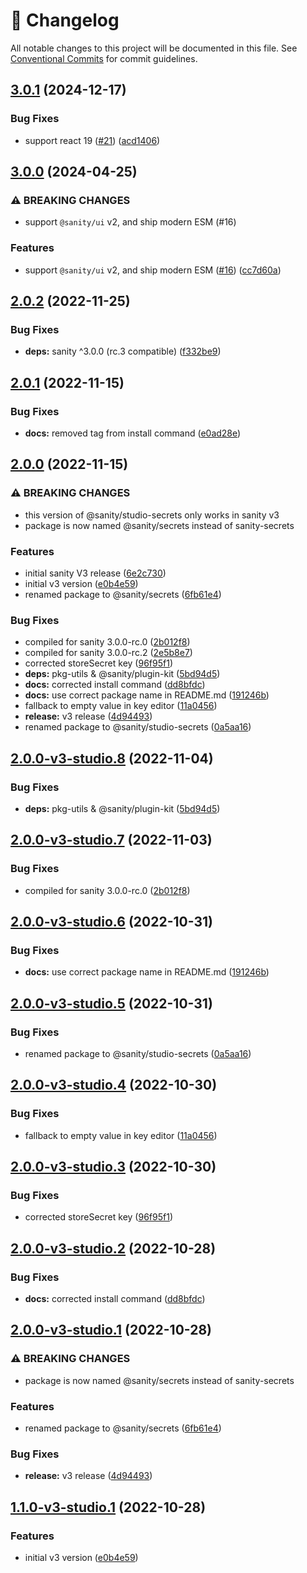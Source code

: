 <!-- markdownlint-disable --><!-- textlint-disable -->

# 📓 Changelog

All notable changes to this project will be documented in this file. See
[Conventional Commits](https://conventionalcommits.org) for commit guidelines.

## [3.0.1](https://github.com/sanity-io/sanity-studio-secrets/compare/v3.0.0...v3.0.1) (2024-12-17)

### Bug Fixes

- support react 19 ([#21](https://github.com/sanity-io/sanity-studio-secrets/issues/21)) ([acd1406](https://github.com/sanity-io/sanity-studio-secrets/commit/acd1406664d6ae760c207f3c85ff555db16a78ae))

## [3.0.0](https://github.com/sanity-io/sanity-studio-secrets/compare/v2.0.2...v3.0.0) (2024-04-25)

### ⚠ BREAKING CHANGES

- support `@sanity/ui` v2, and ship modern ESM (#16)

### Features

- support `@sanity/ui` v2, and ship modern ESM ([#16](https://github.com/sanity-io/sanity-studio-secrets/issues/16)) ([cc7d60a](https://github.com/sanity-io/sanity-studio-secrets/commit/cc7d60abc959cc46d18d0e1b8cbddb3bf22e776e))

## [2.0.2](https://github.com/sanity-io/sanity-studio-secrets/compare/v2.0.1...v2.0.2) (2022-11-25)

### Bug Fixes

- **deps:** sanity ^3.0.0 (rc.3 compatible) ([f332be9](https://github.com/sanity-io/sanity-studio-secrets/commit/f332be965b008a9a8872666f6f89585d73fcad44))

## [2.0.1](https://github.com/sanity-io/sanity-studio-secrets/compare/v2.0.0...v2.0.1) (2022-11-15)

### Bug Fixes

- **docs:** removed tag from install command ([e0ad28e](https://github.com/sanity-io/sanity-studio-secrets/commit/e0ad28e200fd10dcb142b36a0abaf42447b5e0c1))

## [2.0.0](https://github.com/sanity-io/sanity-studio-secrets/compare/v1.0.0...v2.0.0) (2022-11-15)

### ⚠ BREAKING CHANGES

- this version of @sanity/studio-secrets only works in sanity v3
- package is now named @sanity/secrets instead of sanity-secrets

### Features

- initial sanity V3 release ([6e2c730](https://github.com/sanity-io/sanity-studio-secrets/commit/6e2c730d4ed3d8f69cecf7f14a879d4dee55f750))
- initial v3 version ([e0b4e59](https://github.com/sanity-io/sanity-studio-secrets/commit/e0b4e59ea64de8b993cb4272d064a382341f6c76))
- renamed package to @sanity/secrets ([6fb61e4](https://github.com/sanity-io/sanity-studio-secrets/commit/6fb61e45610d72976e1aefe5ed08d7141f7884ea))

### Bug Fixes

- compiled for sanity 3.0.0-rc.0 ([2b012f8](https://github.com/sanity-io/sanity-studio-secrets/commit/2b012f8c33a4bd14296c2038f55c1b4898434617))
- compiled for sanity 3.0.0-rc.2 ([2e5b8e7](https://github.com/sanity-io/sanity-studio-secrets/commit/2e5b8e7c39328346d3dbcefefacf8eb1ebf52315))
- corrected storeSecret key ([96f95f1](https://github.com/sanity-io/sanity-studio-secrets/commit/96f95f1c6f23f2f977f53b1827262cdd9a2ef1e1))
- **deps:** pkg-utils & @sanity/plugin-kit ([5bd94d5](https://github.com/sanity-io/sanity-studio-secrets/commit/5bd94d55b9369044e7a841d6300021af2f3fa7ca))
- **docs:** corrected install command ([dd8bfdc](https://github.com/sanity-io/sanity-studio-secrets/commit/dd8bfdcf219f0b1680524f7cc7b71ecdaffcc84c))
- **docs:** use correct package name in README.md ([191246b](https://github.com/sanity-io/sanity-studio-secrets/commit/191246b76eea70a11f97e5f29f08f514ac8eb4c1))
- fallback to empty value in key editor ([11a0456](https://github.com/sanity-io/sanity-studio-secrets/commit/11a0456f61b683deb8b3608cab443a50f0babbb2))
- **release:** v3 release ([4d94493](https://github.com/sanity-io/sanity-studio-secrets/commit/4d944930b33b9b4aa16a124c948a2224550395f2))
- renamed package to @sanity/studio-secrets ([0a5aa16](https://github.com/sanity-io/sanity-studio-secrets/commit/0a5aa16d19ec2f3962a9b757af3c011fdcd3b3e5))

## [2.0.0-v3-studio.8](https://github.com/sanity-io/sanity-studio-secrets/compare/v2.0.0-v3-studio.7...v2.0.0-v3-studio.8) (2022-11-04)

### Bug Fixes

- **deps:** pkg-utils & @sanity/plugin-kit ([5bd94d5](https://github.com/sanity-io/sanity-studio-secrets/commit/5bd94d55b9369044e7a841d6300021af2f3fa7ca))

## [2.0.0-v3-studio.7](https://github.com/sanity-io/sanity-studio-secrets/compare/v2.0.0-v3-studio.6...v2.0.0-v3-studio.7) (2022-11-03)

### Bug Fixes

- compiled for sanity 3.0.0-rc.0 ([2b012f8](https://github.com/sanity-io/sanity-studio-secrets/commit/2b012f8c33a4bd14296c2038f55c1b4898434617))

## [2.0.0-v3-studio.6](https://github.com/sanity-io/sanity-studio-secrets/compare/v2.0.0-v3-studio.5...v2.0.0-v3-studio.6) (2022-10-31)

### Bug Fixes

- **docs:** use correct package name in README.md ([191246b](https://github.com/sanity-io/sanity-studio-secrets/commit/191246b76eea70a11f97e5f29f08f514ac8eb4c1))

## [2.0.0-v3-studio.5](https://github.com/sanity-io/sanity-studio-secrets/compare/v2.0.0-v3-studio.4...v2.0.0-v3-studio.5) (2022-10-31)

### Bug Fixes

- renamed package to @sanity/studio-secrets ([0a5aa16](https://github.com/sanity-io/sanity-studio-secrets/commit/0a5aa16d19ec2f3962a9b757af3c011fdcd3b3e5))

## [2.0.0-v3-studio.4](https://github.com/sanity-io/sanity-studio-secrets/compare/v2.0.0-v3-studio.3...v2.0.0-v3-studio.4) (2022-10-30)

### Bug Fixes

- fallback to empty value in key editor ([11a0456](https://github.com/sanity-io/sanity-studio-secrets/commit/11a0456f61b683deb8b3608cab443a50f0babbb2))

## [2.0.0-v3-studio.3](https://github.com/sanity-io/sanity-studio-secrets/compare/v2.0.0-v3-studio.2...v2.0.0-v3-studio.3) (2022-10-30)

### Bug Fixes

- corrected storeSecret key ([96f95f1](https://github.com/sanity-io/sanity-studio-secrets/commit/96f95f1c6f23f2f977f53b1827262cdd9a2ef1e1))

## [2.0.0-v3-studio.2](https://github.com/sanity-io/sanity-studio-secrets/compare/v2.0.0-v3-studio.1...v2.0.0-v3-studio.2) (2022-10-28)

### Bug Fixes

- **docs:** corrected install command ([dd8bfdc](https://github.com/sanity-io/sanity-studio-secrets/commit/dd8bfdcf219f0b1680524f7cc7b71ecdaffcc84c))

## [2.0.0-v3-studio.1](https://github.com/sanity-io/sanity-studio-secrets/compare/v1.1.0-v3-studio.1...v2.0.0-v3-studio.1) (2022-10-28)

### ⚠ BREAKING CHANGES

- package is now named @sanity/secrets instead of sanity-secrets

### Features

- renamed package to @sanity/secrets ([6fb61e4](https://github.com/sanity-io/sanity-studio-secrets/commit/6fb61e45610d72976e1aefe5ed08d7141f7884ea))

### Bug Fixes

- **release:** v3 release ([4d94493](https://github.com/sanity-io/sanity-studio-secrets/commit/4d944930b33b9b4aa16a124c948a2224550395f2))

## [1.1.0-v3-studio.1](https://github.com/sanity-io/sanity-studio-secrets/compare/v1.0.0...v1.1.0-v3-studio.1) (2022-10-28)

### Features

- initial v3 version ([e0b4e59](https://github.com/sanity-io/sanity-studio-secrets/commit/e0b4e59ea64de8b993cb4272d064a382341f6c76))
